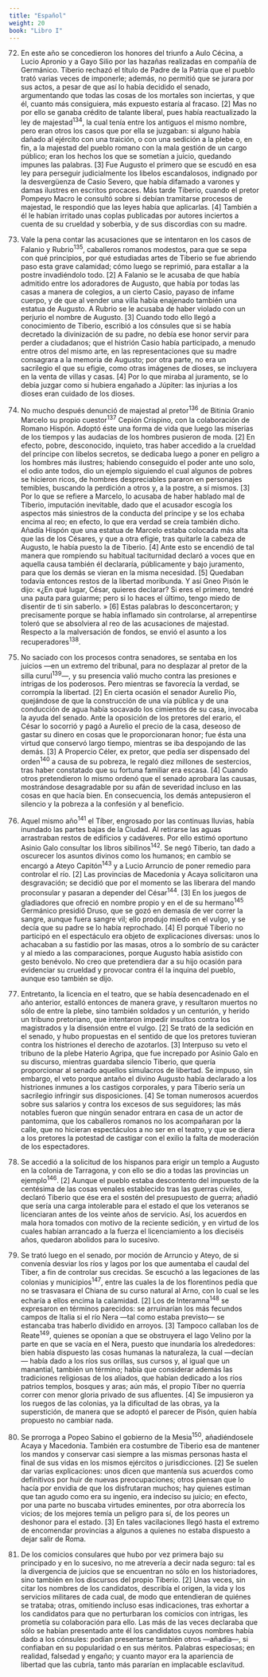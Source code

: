 ```yaml
---
title: "Español"
weight: 20
book: "Libro I"
---
```

72. En este año se concedieron los honores del triunfo a Aulo Cécina, a Lucio Apronio y a Gayo Silio por las hazañas realizadas en compañía de Germánico. Tiberio rechazó el título de Padre de la Patria que el pueblo trató varias veces de imponerle; además, no permitió que se jurara por sus actos, a pesar de que así lo había decidido el senado, argumentando que todas las cosas de los mortales son inciertas, y que él, cuanto más consiguiera, más expuesto estaría al fracaso. [2] Mas no por ello se ganaba crédito de talante liberal, pues había reactualizado la ley de majestad<sup>134</sup>, la cual tenía entre los antiguos el mismo nombre, pero eran otros los casos que por ella se juzgaban: si alguno había dañado al ejército con una traición, o con una sedición a la plebe o, en fin, a la majestad del pueblo romano con la mala gestión de un cargo público; eran los hechos los que se sometían a juicio, quedando impunes las palabras. [3] Fue Augusto el primero que se escudó en esa ley para perseguir judicialmente los libelos escandalosos, indignado por la desvergüenza de Casio Severo, que había difamado a varones y damas ilustres en escritos procaces. Más tarde Tiberio, cuando el pretor Pompeyo Macro le consultó sobre si debían tramitarse procesos de majestad, le respondió que las leyes había que aplicarlas. [4] También a él le habían irritado unas coplas publicadas por autores inciertos a cuenta de su crueldad y soberbia, y de sus discordias con su madre.

73. Vale la pena contar las acusaciones que se intentaron en los casos de Falanio y Rubrio<sup>135</sup>, caballeros romanos modestos, para que se sepa con qué principios, por qué estudiadas artes de Tiberio se fue abriendo paso esta grave calamidad; cómo luego se reprimió, para estallar a la postre invadiéndolo todo. [2] A Falanio se le acusaba de que había admitido entre los adoradores de Augusto, que había por todas las casas a manera de colegios, a un cierto Casio, payaso de infame cuerpo, y de que al vender una villa había enajenado también una estatua de Augusto. A Rubrio se le acusaba de haber violado con un perjurio el nombre de Augusto. [3] Cuando todo ello llegó a conocimiento de Tiberio, escribió a los cónsules que si se había decretado la divinización de su padre, no debía ese honor servir para perder a ciudadanos; que el histrión Casio había participado, a menudo entre otros del mismo arte, en las representaciones que su madre consagrara a la memoria de Augusto; por otra parte, no era un sacrilegio el que su efigie, como otras imágenes de dioses, se incluyera en la venta de villas y casas. [4] Por lo que miraba al juramento, se lo debía juzgar como si hubiera engañado a Júpiter: las injurias a los dioses eran cuidado de los dioses.

74. No mucho después denunció de majestad al pretor<sup>136</sup> de Bitinia Granio Marcelo su propio cuestor<sup>137</sup> Cepión Crispino, con la colaboración de Romano Hispón. Adoptó éste una forma de vida que luego las miserias de los tiempos y las audacias de los hombres pusieron de moda. [2] En efecto, pobre, desconocido, inquieto, tras haber accedido a la crueldad del príncipe con libelos secretos, se dedicaba luego a poner en peligro a los hombres más ilustres; habiendo conseguido el poder ante uno solo, el odio ante todos, dio un ejemplo siguiendo el cual algunos de pobres se hicieron ricos, de hombres despreciables pararon en personajes temibles, buscando la perdición a otros y, a la postre, a sí mismos. [3] Por lo que se refiere a Marcelo, lo acusaba de haber hablado mal de Tiberio, imputación inevitable, dado que el acusador escogía los aspectos más siniestros de la conducta del príncipe y se los echaba encima al reo; en efecto, lo que era verdad se creía también dicho. Añadía Hispón que una estatua de Marcelo estaba colocada más alta que las de los Césares, y que a otra efigie, tras quitarle la cabeza de Augusto, le había puesto la de Tiberio. [4] Ante esto se encendió de tal manera que rompiendo su habitual taciturnidad declaró a voces que en aquella causa también él declararía, públicamente y bajo juramento, para que los demás se vieran en la misma necesidad. [5] Quedaban todavía entonces restos de la libertad moribunda. Y así Gneo Pisón le dijo: «¿En qué lugar, César, quieres declarar? Si eres el primero, tendré una pauta para guiarme; pero si lo haces el último, tengo miedo de disentir de ti sin saberlo. » [6] Estas palabras lo desconcertaron; y precisamente porque se había inflamado sin controlarse, al arrepentirse toleró que se absolviera al reo de las acusaciones de majestad. Respecto a la malversación de fondos, se envió el asunto a los recuperadores<sup>138</sup>.

75. No saciado con los procesos contra senadores, se sentaba en los juicios —en un extremo del tribunal, para no desplazar al pretor de la silla curul<sup>139</sup>—, y su presencia valió mucho contra las presiones e intrigas de los poderosos. Pero mientras se favorecía la verdad, se corrompía la libertad. [2] En cierta ocasión el senador Aurelio Pío, quejándose de que la construcción de una vía pública y de una conducción de agua había socavado los cimientos de su casa, invocaba la ayuda del senado. Ante la oposición de los pretores del erario, el César lo socorrió y pagó a Aurelio el precio de la casa, deseoso de gastar su dinero en cosas que le proporcionaran honor; fue ésta una virtud que conservó largo tiempo, mientras se iba despojando de las demás. [3] A Propercio Céler, ex pretor, que pedía ser dispensado del orden<sup>140</sup> a causa de su pobreza, le regaló diez millones de sestercios, tras haber constatado que su fortuna familiar era escasa. [4] Cuando otros pretendieron lo mismo ordenó que el senado aprobara las causas, mostrándose desagradable por su afán de severidad incluso en las cosas en que hacía bien. En consecuencia, los demás antepusieron el silencio y la pobreza a la confesión y al beneficio.

76. Aquel mismo año<sup>141</sup> el Tíber, engrosado por las continuas lluvias, había inundado las partes bajas de la Ciudad. Al retirarse las aguas arrastraban restos de edificios y cadáveres. Por ello estimó oportuno Asinio Galo consultar los libros sibilinos<sup>142</sup>. Se negó Tiberio, tan dado a oscurecer los asuntos divinos como los humanos; en cambio se encargó a Ateyo Capitón<sup>143</sup> y a Lucio Arruncio de poner remedio para controlar el río. [2] Las provincias de Macedonia y Acaya solicitaron una desgravación; se decidió que por el momento se las liberara del mando proconsular y pasaran a depender del César<sup>144</sup>. [3] En los juegos de gladiadores que ofreció en nombre propio y en el de su hermano<sup>145</sup> Germánico presidió Druso, que se gozó en demasía de ver correr la sangre, aunque fuera sangre vil; ello produjo miedo en el vulgo, y se decía que su padre se lo había reprochado. [4] El porqué Tiberio no participó en el espectáculo era objeto de explicaciones diversas: unos lo achacaban a su fastidio por las masas, otros a lo sombrío de su carácter y al miedo a las comparaciones, porque Augusto había asistido con gesto benévolo. No creo que pretendiera dar a su hijo ocasión para evidenciar su crueldad y provocar contra él la inquina del pueblo, aunque eso también se dijo.

77. Entretanto, la licencia en el teatro, que se había desencadenado en el año anterior, estalló entonces de manera grave, y resultaron muertos no sólo de entre la plebe, sino también soldados y un centurión, y herido un tribuno pretoriano, que intentaron impedir insultos contra los magistrados y la disensión entre el vulgo. [2] Se trató de la sedición en el senado, y hubo propuestas en el sentido de que los pretores tuvieran contra los histriones el derecho de azotarlos. [3] Interpuso su veto el tribuno de la plebe Haterio Agripa, que fue increpado por Asinio Galo en su discurso, mientras guardaba silencio Tiberio, que quería proporcionar al senado aquellos simulacros de libertad. Se impuso, sin embargo, el veto porque antaño el divino Augusto había declarado a los histriones inmunes a los castigos corporales, y para Tiberio sería un sacrilegio infringir sus disposiciones. [4] Se toman numerosos acuerdos sobre sus salarios y contra los excesos de sus seguidores; las más notables fueron que ningún senador entrara en casa de un actor de pantomima, que los caballeros romanos no los acompañaran por la calle, que no hicieran espectáculos a no ser en el teatro, y que se diera a los pretores la potestad de castigar con el exilio la falta de moderación de los espectadores.

78. Se accedió a la solicitud de los hispanos para erigir un templo a Augusto en la colonia de Tarragona, y con ello se dio a todas las provincias un ejemplo<sup>146</sup>. [2] Aunque el pueblo estaba descontento del impuesto de la centésima de las cosas venales establecido tras las guerras civiles, declaró Tiberio que ése era el sostén del presupuesto de guerra; añadió que sería una carga intolerable para el estado el que los veteranos se licenciaran antes de los veinte años de servicio. Así, los acuerdos en mala hora tomados con motivo de la reciente sedición, y en virtud de los cuales habían arrancado a la fuerza el licenciamiento a los dieciséis años, quedaron abolidos para lo sucesivo.

79. Se trató luego en el senado, por moción de Arruncio y Ateyo, de si convenía desviar los ríos y lagos por los que aumentaba el caudal del Tiber, a fin de controlar sus crecidas. Se escuchó a las legaciones de las colonias y municipios<sup>147</sup>, entre las cuales la de los florentinos pedía que no se trasvasara el Chiana de su curso natural al Arno, con lo cual se les echaría a ellos encima la calamidad. [2] Los de Interamna<sup>148</sup> se expresaron en términos parecidos: se arruinarían los más fecundos campos de Italia si el río Nera —tal como estaba previsto— se estancaba tras haberlo dividido en arroyos. [3] Tampoco callaban los de Reate<sup>149</sup>, quienes se oponían a que se obstruyera el lago Velino por la parte en que se vacía en el Nera, puesto que inundaría los alrededores: bien había dispuesto las cosas humanas la naturaleza, la cual —decían— había dado a los ríos sus orillas, sus cursos y, al igual que un manantial, también un término; había que considerar además las tradiciones religiosas de los aliados, que habían dedicado a los ríos patrios templos, bosques y aras; aún más, el propio Tíber no querría correr con menor gloria privado de sus afluentes. [4] Se impusieron ya los ruegos de las colonias, ya la dificultad de las obras, ya la superstición, de manera que se adoptó el parecer de Pisón, quien había propuesto no cambiar nada.

80. Se prorroga a Popeo Sabino el gobierno de la Mesia<sup>150</sup>, añadiéndosele Acaya y Macedonia. También era costumbre de Tiberio esa de mantener los mandos y conservar casi siempre a las mismas personas hasta el final de sus vidas en los mismos ejércitos o jurisdicciones. [2] Se suelen dar varias explicaciones: unos dicen que mantenía sus acuerdos como definitivos por huir de nuevas preocupaciones; otros piensan que lo hacía por envidia de que los disfrutaran muchos; hay quienes estiman que tan agudo como era su ingenio, era indeciso su juicio; en efecto, por una parte no buscaba virtudes eminentes, por otra aborrecía los vicios; de los mejores temía un peligro para sí, de los peores un deshonor para el estado. [3] En tales vacilaciones llegó hasta el extremo de encomendar provincias a algunos a quienes no estaba dispuesto a dejar salir de Roma.

81. De los comicios consulares que hubo por vez primera bajo su principado y en lo sucesivo, no me atrevería a decir nada seguro: tal es la divergencia de juicios que se encuentran no sólo en los historiadores, sino también en los discursos del propio Tiberio. [2] Unas veces, sin citar los nombres de los candidatos, describía el origen, la vida y los servicios militares de cada cual, de modo que entendieran de quiénes se trataba; otras, omitiendo incluso esas indicaciones, tras exhortar a los candidatos para que no perturbaran los comicios con intrigas, les prometía su colaboración para ello. Las más de las veces declaraba que sólo se habían presentado ante él los candidatos cuyos nombres había dado a los cónsules: podían presentarse también otros —añadía—, si confiaban en su popularidad o en sus méritos. Palabras especiosas; en realidad, falsedad y engaño; y cuanto mayor era la apariencia de libertad que las cubría, tanto más pararían en implacable esclavitud.